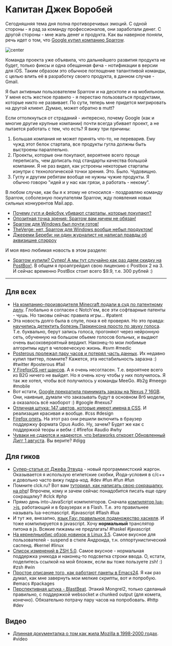 # Капитан Джек Воробей

Сегодняшняя тема дня полна противоречивых эмоций. С одной стороны - я рад за команду профессионалов, они заработали денег. С другой стороны - мне жаль денег и продукта. Как вы наверное поняли, речь идет о том, что [Google купил компанию Sparrow](http://sprw.me).

![center](http://sprw.me/img/sg-tHeCJJvU7sgn.png)

Команда проекта уже объявила, что дальнейшего развития продукта не будет, только фиксы и одна обещанная фича - нотификации в версии для iOS. Таким образом это обычное поглощение  талантливой команды, с целью влить её в разработку своего продукта, в данном случае - Gmail.

Я был активным пользователем Sparrow и на десктопе и на мобильном. У меня есть жесткое правило - я перестаю пользоваться продуктами, которые никто не развивает. По сути, теперь мне придется мигрировать на другой клиент. Думаю, может обратно в mutt?

Если оттолкнуться от страданий - интересно, почему Google (как и многие другие крупные компании) почти всегда убивает проект, а не пытается работать с тем, что есть? Я вижу три причины:

1. Большая компания не может принять что-то, не переварив. Ему чужд этот белок стартапа, все продукты гугла должны быть выстроены параллельно.
2. Проекты, которые они покупают, вероятнее всего проще переписать, чем дописать под стандарты качества большой компании. Я не раз видел, как устроены некоторые стартапы изнутри с технологической точки зрения. Это. Было. Чудовищно.
3. Гуглу и другим ребятам вообще не нужны чужие продукты. Я обычно говорю "идей и у нас как грязи, а работать - некому".

В любом случае, как бы я к этому не относился - поздравляю команду Sparrow, соболезную покупателям Sparrow, жду появления новых сильных конкурентов Mail.app.

* [Почему гугл и фейсбук убивают стартапы, которые покупают?](http://techland.time.com/2012/07/20/why-google-or-facebook-buying-your-favorite-startup-means-its-probably-toast/)
* [Опозитная точка зрения: Sparrow вам ничем не обязан!](http://mattgemmell.com/2012/07/21/entitlement-and-acquisition/)
* [Sparrow для Windows был почти готов!](http://everydaypanos.com/post/27703705803/shh-sparrow-for-windows-was-just-a-few-weeks-away)
* [TheVerge: нет, Sparrow для Windows вообще небыл продуктом!](http://www.theverge.com/2012/7/21/3174803/sparrow-for-windows-never-existed)
* [Джереми Береби: ни один журналист не написал правды об аквизишне спэрроу](http://techbaguette.com/2012/07/22/sparrow-truth/)

И моя явно любимая новость в этом разделе:

* [Sparrow купили? Супер! А мы тут случайно как раз даем скидку на PostBox!](http://www3.postbox-inc.com/?/blog/entry/first_thunderbird_now_sparrow/). В общем я проапгрейдил свою лицензию с Postbox 2 на 3. И сейчас временно PostBox стоит всего $9.9, т.е. 300 рублей :)

-----

## Для всех
* [На компанию-производителя Minecraft подали в суд по патентному делу](http://notch.tumblr.com/post/27751395263/on-patents). Глобально я согласен с Notch'ем, все эти софтварные патенты - чушь. Но таковы сейчас правила игры… #patent
* Эта новость долго была в спуле, пока я её проверял. Но это правда: [научились детектить болезнь Паркинсона просто по звуку голоса](http://www.npr.org/2012/07/21/157102978/say-ahhh-a-simpler-way-to-detect-parkinsons). Т.е. буквально, берут запись голоса, прогоняют через нейронную сеть, обученную на большом обьеме голосов больных, и выдают очень высоковероятный вердикт. Наконец-то мои любимые алгоритмы идут в человеческую жизнь. #svm #medic
* [Posterous пролежал пару часов и потерял часть данных](http://thenextweb.com/insider/2012/07/22/twitter-owned-posterous-loses-multiple-databases-service-down-for-2-hours/). Их недавно купил твиттер, помните? Кажется, эта нестабильность заразна :) #twitter #posterous #fail
* [У FirefoxOS нет шансов](http://www.extremetech.com/computing/133159-firefox-os-doesnt-stand-a-chance). А я очень несогласен. Т.е. вероятнее всего из B2G ничего не выйдет. Но я очень хочу чтобы у них получилось. Я так же хотел, чтобы всё получилось у команды MeeGo. #b2g #meego #mobile
* Вот кстати, [Google прекратила принимать заказы на Nexus 7 16GB](http://www.guardian.co.uk/technology/2012/jul/22/google-nexus-7-16-surprise). Они, наивные, думали что заказывать будут в основном 8гб модели, а оказалось всё наоборот :) #google #nexus7
* [Отличная штука: 147 цветов, которые имеют имена в CSS](http://www.147colors.com). И реализация красивая и вообще. #css #design
* [Firefox опять](http://hacks.mozilla.org/2012/07/firefox-beta-15-supports-the-new-opus-audio-format/). На этот раз они решили включить в браузер поддержку формата Opus Audio. Ну, зачем? Будет же как с поддержкой теоры и вебм :( #firefox #audio #why
* [Чуваки не сдаются и надеются, что betaworks откроет Обновленный Дигг 1 августа](http://rethinkdigg.com). Вы верите? #digg

## Для гиков
* [Супер-статья от Джефа Этвуда](http://www.codinghorror.com/blog/2012/07/new-programming-jargon.html) - новый программистский жаргон. Оказывается я использую египетские скобки, Йода-условия в c/c++ и довольно часто вижу гидра-код. #dev #fun #fun #fun
* Помните clck.ru? Вот вам [туториал, как написать свою сокращалку, на php](http://codular.com/build-it-url-shortener)! Впрочем, кому и зачем сейчас понадобится писать еще одну сокращалку? #clck #php
* Прямо день into-JavaScript компиляторов. Сначала [компилятор lua->js](https://github.com/mherkender/lua.js), работающий и в браузерах и в Flash. Т.е. это правильнее называть lua->ecmascript. #javascript #flash #lua
* И тут же, внезапно, [язык Fay: правильное подмножество хаскеля](http://chrisdone.com/fay/). И тоже компилируется в javascript. Хочу **нормальный** транслятор питона в js. Всякие пижамы не предлагать! #haskel #javascript
* [На кернелньюбис обзор новинок в Linux 3.5](http://kernelnewbies.org/Linux_3.5). Самое вкусное для пользователей - suspend в стиле Андроида, т.н. оппортунистический саспенд. #kernel #linux
* [Список изменений в ZSH 5.0](http://zsh.git.sourceforge.net/git/gitweb.cgi?p=zsh/zsh;a=blob;f=NEWS;hb=HEAD). Самое вкусное - нормальная поддержка уникода и наконец-то подсветка строки ввода. О, кстати, поделитесь ссылкой на мой бложек, если вы тоже пользуете zsh! :) #zsh #win
* [Простое описание того, как работают пакеты в Emacs24](http://nic.ferrier.me.uk/blog/2012_07/emacs-packages-for-programmers). Я как раз думал, как мне завернуть мои мелкие скрипты, вот и попробую. #emacs #packages
* [Перспективная штука - BlastBeat](https://github.com/unbit/blastbeat/). Этакий Mongrel2, только сделаный правильно, с поддержкой websocket и chunked output (для комета, конечно). Обязательно потрачу пару часов на попробовать. #http #dev


## Видео
* [Длинная документалка о том как жила Mozilla в 1998-2000 годах](http://www.organizedwonder.com/videos/1109). #video

